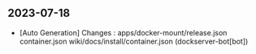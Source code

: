 
## 2023-07-18
 * [Auto Generation] Changes : apps/docker-mount/release.json container.json wiki/docs/install/container.json (dockserver-bot[bot])
